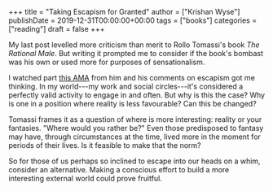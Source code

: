 +++
title = "Taking Escapism for Granted"
author = ["Krishan Wyse"]
publishDate = 2019-12-31T00:00:00+00:00
tags = ["books"]
categories = ["reading"]
draft = false
+++

My last post levelled more criticism than merit to Rollo Tomassi's book _The
Rational Male_.  But writing it prompted me to consider if the book's bombast
was his own or used more for purposes of sensationalism.

I watched part [this AMA](https://youtu.be/wJAtv6N6yxk?t=2296) from him and his comments on escapism got me thinking.
In my world---my work and social circles---it's considered a perfectly valid
activity to engage in and often.  But why is this the case?  Why is one in a
position where reality is less favourable?  Can this be changed?

Tomassi frames it as a question of where is more interesting: reality or your
fantasies.  "Where would you rather be?"  Even those predisposed to fantasy may
have, through circumstances at the time, lived more in the moment for periods of
their lives.  Is it feasible to make that the norm?

So for those of us perhaps so inclined to escape into our heads on a whim,
consider an alternative.  Making a conscious effort to build a more interesting
external world could prove fruitful.
